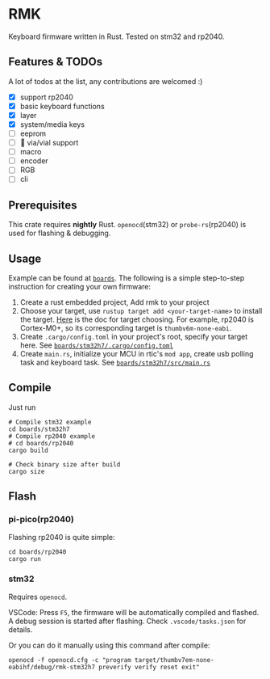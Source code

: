 # RMK

Keyboard firmware written in Rust. Tested on stm32 and rp2040.


## Features & TODOs

A lot of todos at the list, any contributions are welcomed :)

- [x] support rp2040
- [x] basic keyboard functions
- [x] layer
- [x] system/media keys
- [ ] eeprom
- [ ] 🚧 via/vial support
- [ ] macro
- [ ] encoder
- [ ] RGB
- [ ] cli

## Prerequisites

This crate requires **nightly** Rust. `openocd`(stm32) or `probe-rs`(rp2040) is used for flashing & debugging.

## Usage

Example can be found at [`boards`](https://github.com/HaoboGu/rmk/blob/main/boards). The following is a simple step-to-step instruction for creating your own firmware:

1. Create a rust embedded project, Add rmk to your project
2. Choose your target, use `rustup target add <your-target-name>` to install the target. [Here](https://docs.rust-embedded.org/book/intro/install.html) is the doc for target choosing. For example, rp2040 is Cortex-M0+, so its corresponding target is `thumbv6m-none-eabi`.
3. Create `.cargo/config.toml` in your project's root, specify your target here. See [`boards/stm32h7/.cargo/config.toml`](https://github.com/HaoboGu/rmk/blob/main/boards/stm32h7/.cargo/config.toml)
4. Create `main.rs`, initialize your MCU in rtic's `mod app`, create usb polling task and keyboard task. See [`boards/stm32h7/src/main.rs`](https://github.com/HaoboGu/rmk/blob/main/boards/stm32h7/src/main.rs)

## Compile

Just run
```
# Compile stm32 example
cd boards/stm32h7
# Compile rp2040 example
# cd boards/rp2040
cargo build

# Check binary size after build
cargo size
```

## Flash

### pi-pico(rp2040)

Flashing rp2040 is quite simple:
```shell
cd boards/rp2040
cargo run
```

### stm32
Requires `openocd`.

VSCode: Press `F5`, the firmware will be automatically compiled and flashed. A debug session is started after flashing. Check `.vscode/tasks.json` for details.

Or you can do it manually using this command after compile:
```shell
openocd -f openocd.cfg -c "program target/thumbv7em-none-eabihf/debug/rmk-stm32h7 preverify verify reset exit"
``` 

